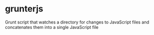 grunterjs
=========

Grunt script that watches a directory for changes to JavaScript files and concatenates them into a single JavaScript file
